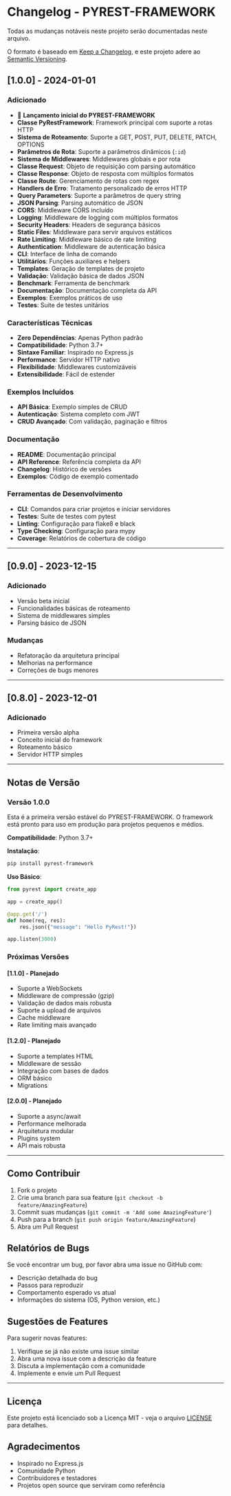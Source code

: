 # Changelog - PYREST-FRAMEWORK

Todas as mudanças notáveis neste projeto serão documentadas neste arquivo.

O formato é baseado em [Keep a Changelog](https://keepachangelog.com/pt-BR/1.0.0/),
e este projeto adere ao [Semantic Versioning](https://semver.org/lang/pt-BR/).

## [1.0.0] - 2024-01-01

### Adicionado
- 🎉 **Lançamento inicial do PYREST-FRAMEWORK**
- **Classe PyRestFramework**: Framework principal com suporte a rotas HTTP
- **Sistema de Roteamento**: Suporte a GET, POST, PUT, DELETE, PATCH, OPTIONS
- **Parâmetros de Rota**: Suporte a parâmetros dinâmicos (`:id`)
- **Sistema de Middlewares**: Middlewares globais e por rota
- **Classe Request**: Objeto de requisição com parsing automático
- **Classe Response**: Objeto de resposta com múltiplos formatos
- **Classe Route**: Gerenciamento de rotas com regex
- **Handlers de Erro**: Tratamento personalizado de erros HTTP
- **Query Parameters**: Suporte a parâmetros de query string
- **JSON Parsing**: Parsing automático de JSON
- **CORS**: Middleware CORS incluído
- **Logging**: Middleware de logging com múltiplos formatos
- **Security Headers**: Headers de segurança básicos
- **Static Files**: Middleware para servir arquivos estáticos
- **Rate Limiting**: Middleware básico de rate limiting
- **Authentication**: Middleware de autenticação básica
- **CLI**: Interface de linha de comando
- **Utilitários**: Funções auxiliares e helpers
- **Templates**: Geração de templates de projeto
- **Validação**: Validação básica de dados JSON
- **Benchmark**: Ferramenta de benchmark
- **Documentação**: Documentação completa da API
- **Exemplos**: Exemplos práticos de uso
- **Testes**: Suite de testes unitários

### Características Técnicas
- **Zero Dependências**: Apenas Python padrão
- **Compatibilidade**: Python 3.7+
- **Sintaxe Familiar**: Inspirado no Express.js
- **Performance**: Servidor HTTP nativo
- **Flexibilidade**: Middlewares customizáveis
- **Extensibilidade**: Fácil de estender

### Exemplos Incluídos
- **API Básica**: Exemplo simples de CRUD
- **Autenticação**: Sistema completo com JWT
- **CRUD Avançado**: Com validação, paginação e filtros

### Documentação
- **README**: Documentação principal
- **API Reference**: Referência completa da API
- **Changelog**: Histórico de versões
- **Exemplos**: Código de exemplo comentado

### Ferramentas de Desenvolvimento
- **CLI**: Comandos para criar projetos e iniciar servidores
- **Testes**: Suite de testes com pytest
- **Linting**: Configuração para flake8 e black
- **Type Checking**: Configuração para mypy
- **Coverage**: Relatórios de cobertura de código

---

## [0.9.0] - 2023-12-15

### Adicionado
- Versão beta inicial
- Funcionalidades básicas de roteamento
- Sistema de middlewares simples
- Parsing básico de JSON

### Mudanças
- Refatoração da arquitetura principal
- Melhorias na performance
- Correções de bugs menores

---

## [0.8.0] - 2023-12-01

### Adicionado
- Primeira versão alpha
- Conceito inicial do framework
- Roteamento básico
- Servidor HTTP simples

---

## Notas de Versão

### Versão 1.0.0
Esta é a primeira versão estável do PYREST-FRAMEWORK. O framework está pronto para uso em produção para projetos pequenos e médios.

**Compatibilidade**: Python 3.7+

**Instalação**:
```bash
pip install pyrest-framework
```

**Uso Básico**:
```python
from pyrest import create_app

app = create_app()

@app.get('/')
def home(req, res):
    res.json({"message": "Hello PyRest!"})

app.listen(3000)
```

### Próximas Versões

#### [1.1.0] - Planejado
- Suporte a WebSockets
- Middleware de compressão (gzip)
- Validação de dados mais robusta
- Suporte a upload de arquivos
- Cache middleware
- Rate limiting mais avançado

#### [1.2.0] - Planejado
- Suporte a templates HTML
- Middleware de sessão
- Integração com bases de dados
- ORM básico
- Migrations

#### [2.0.0] - Planejado
- Suporte a async/await
- Performance melhorada
- Arquitetura modular
- Plugins system
- API mais robusta

---

## Como Contribuir

1. Fork o projeto
2. Crie uma branch para sua feature (`git checkout -b feature/AmazingFeature`)
3. Commit suas mudanças (`git commit -m 'Add some AmazingFeature'`)
4. Push para a branch (`git push origin feature/AmazingFeature`)
5. Abra um Pull Request

## Relatórios de Bugs

Se você encontrar um bug, por favor abra uma issue no GitHub com:
- Descrição detalhada do bug
- Passos para reproduzir
- Comportamento esperado vs atual
- Informações do sistema (OS, Python version, etc.)

## Sugestões de Features

Para sugerir novas features:
1. Verifique se já não existe uma issue similar
2. Abra uma nova issue com a descrição da feature
3. Discuta a implementação com a comunidade
4. Implemente e envie um Pull Request

---

## Licença

Este projeto está licenciado sob a Licença MIT - veja o arquivo [LICENSE](../LICENSE) para detalhes.

## Agradecimentos

- Inspirado no Express.js
- Comunidade Python
- Contribuidores e testadores
- Projetos open source que serviram como referência
